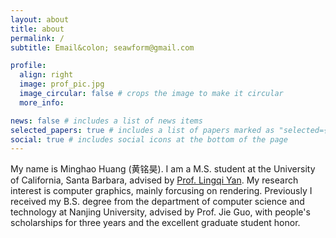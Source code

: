 ```yaml
---
layout: about
title: about
permalink: /
subtitle: Email&colon; seawform@gmail.com

profile:
  align: right
  image: prof_pic.jpg
  image_circular: false # crops the image to make it circular
  more_info:

news: false # includes a list of news items
selected_papers: true # includes a list of papers marked as "selected={true}"
social: true # includes social icons at the bottom of the page
---
```


My name is Minghao Huang (黄铭昊). I am a M.S. student at the University of California, Santa Barbara, advised by [Prof. Lingqi Yan](https://sites.cs.ucsb.edu/~lingqi/). My research interest is computer graphics, mainly forcusing on rendering. Previously I received my B.S. degree from the department of computer science and technology at Nanjing University, advised by Prof. Jie Guo, with people's scholarships for three years and the excellent graduate student honor.
